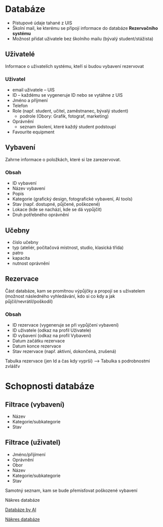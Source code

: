 # Databáze

- Pístupové údaje tahané z UIS
- Školní mail, ke kterému se připojí informace do databáze **Rezervačního systému**
- Možnost přidat uživatele bez školního mailu (bývalý student/stážista)

## **Uživatelé**

Informace o uživatelích systému, kteří si budou vybavení rezervovat

### Uživatel

- email uživatele – UIS
- ID – každému se vygeneruje ID nebo se vytáhne z UIS
- Jméno a příjmení
- Telefon
- Role (např. student, učitel, zaměstnanec, bývalý student)
    - podrole (Obory: Grafik, fotograf, marketing)
- Oprávnění
    - seznam školení, které každý student podstoupí
- Favourite equipment

## **Vybavení**

Zahrne informace o položkách, které si lze zarezervovat.

### Obsah

- ID vybavení
- Název vybavení
- Popis
- Kategorie (grafický design, fotografické vybavení, AI tools)
- Stav (např. dostupné, půjčené, poškozené)
- Lokace (kde se nachází, kde se dá vypůjčit)
- Druh potřebného oprávnění

## Učebny

- číslo učebny
- typ (ateliér, počítačová místnost, studio, klasická třída)
- patro
- kapacita
- nutnost oprávnění

## **Rezervace**

Část databáze, kam se promítnou výpůjčky a propojí se s uživatelem (možnost následného vyhledávání, kdo si co kdy a jak půjčil/nevrátil/poškodil)

### Obsah

- ID rezervace (vygeneruje se při vypůjčení vybavení)
- ID uživatele (odkaz na profil Uživatele)
- ID vybavení (odkaz na profil Vybavení)
- Datum začátku rezervace
- Datum konce rezervace
- Stav rezervace (např. aktivní, dokončená, zrušená)

Tabulka rezervace (jen Id a čas kdy vyprší) —> Tabulka s podrobnostmi zvlášťv

# Schopnosti databáze

## Filtrace (vybavení)

- Název
- Kategorie/subkategorie
- Stav

## Filtrace (uživatel)

- Jméno/přijímení
- Oprávnění
- Obor
- Název
- Kategorie/subkategorie
- Stav

Samotný seznam, kam se bude přemisťovat poškozené vybavení

Nákres databáze

[Databáze by AI](Databa%CC%81ze%201319e56f3e3180898fe0debf5aa38b41/Databa%CC%81ze%20by%20AI%201339e56f3e3180f78802f3cb63528661.md)

[Nákres databáze](Databa%CC%81ze%201319e56f3e3180898fe0debf5aa38b41/Na%CC%81kres%20databa%CC%81ze%201369e56f3e3180479b3bc5271d31e2f9.md)
